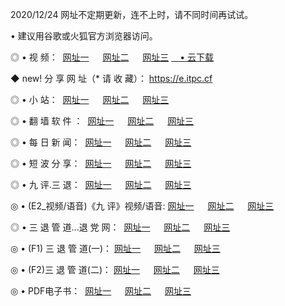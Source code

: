 <p>2020/12/24 网址不定期更新，连不上时，请不同时间再试试。
<p>• 建议用谷歌或火狐官方浏览器访问。
<p>◎ • 视 频： 
<a href="http://hur.wemusiclabel.com/" target="_blank">网址一</a> 　 
<a href="http://hoz.wemusiclabel.com/" target="_blank">网址二</a> 　 
<a href="http://hoz.wemusiclabel.com/b.html" target="_blank">网址三</a>
<a href="https://yadi.sk/d/d0sUeAOpal3njw" target="_blank">　• 云下载 </a></p>
<p>◆ new! 分 享 网 址（* 请 收 藏）： <a href="http://htz.wemusiclabel.com/a.html">https://e.itpc.cf</a></p>

<p>◎ • 小 站：  
<a href="http://hur.wemusiclabel.com/f.html" target="_blank">网址一</a> 　 
<a href="http://hoz.wemusiclabel.com/h.html" target="_blank">网址二</a> 　 
<a href="http://hoz.wemusiclabel.com/k/" target="_blank">网址三</a></p>
<p>◎ • 翻 墙 软 件 ：  
<a href="http://hur.wemusiclabel.com/ff/" target="_blank">网址一</a> 　 
<a href="http://hoz.wemusiclabel.com/s/read/a1_nd.html" target="_blank">网址二</a> 　 
<a href="http://hoz.wemusiclabel.com/ff/index.html" target="_blank">网址三</a></p>
<p>◎ • 每 日 新 闻：  
<a href="http://hur.wemusiclabel.com/day/" target="_blank">网址一</a> 　 
<a href="http://hoz.wemusiclabel.com/day/" target="_blank">网址二</a> 　 
<a href="http://hoz.wemusiclabel.com/day/index.html" target="_blank">网址三</a></p>
<p>◎ • 短 波 分 享：  
<a href="http://hur.wemusiclabel.com/h/" target="_blank">网址一</a> 　 
<a href="http://hoz.wemusiclabel.com/h/" target="_blank">网址二</a> 　 
<a href="http://hoz.wemusiclabel.com/h/index.html" target="_blank">网址三</a></p>
<p>◎ • 九 评.三 退：  
<a href="http://hur.wemusiclabel.com/t/" target="_blank">网址一</a> 　 
<a href="http://hoz.wemusiclabel.com/v2/index.html" target="_blank">网址二</a> 　 
<a href="http://hoz.wemusiclabel.com/tt/index.html" target="_blank">网址三</a> 　</p>
<p>◎ • (E2_视频/语音)《九 评》视频/语音: 
<a href="http://hoz.wemusiclabel.com/7738.html" target="_blank">网址一</a> 　 
<a href="http://hoz.wemusiclabel.com/7614.html" target="_blank">网址二</a> 　 
<a href="http://hoz.wemusiclabel.com/7633.html" target="_blank">网址三</a></p>
<p>◎ • 三 退 管 道...退 党 网：  
<a href="http://hur.wemusiclabel.com/go/td1.html" target="_blank">网址一</a> 　 
<a href="http://hoz.wemusiclabel.com/go/td2.html" target="_blank">网址二</a> 　 
<a href="http://hoz.wemusiclabel.com/go/td3.html" target="_blank">网址三</a></p>
<p>◎ • (F1) 三 退 管 道(一)： 
<a href="http://hur.wemusiclabel.com/dd/" target="_blank">网址一</a> 　 
<a href="http://hoz.wemusiclabel.com/s/read/a1_tdx.html" target="_blank">网址二</a> 　 
<a href="http://hoz.wemusiclabel.com/dd/" target="_blank">网址三</a></p>
<p>◎ • (F2)三 退 管 道(二)： 
<a href="http://hoz.wemusiclabel.com/d/" target="_blank">网址一</a> 　 
<a href="http://hur.wemusiclabel.com/d/index.html" target="_blank">网址二</a> 　 
<a href="http://hoz.wemusiclabel.com/d/" target="_blank">网址三</a></p>
<p>◎ • PDF电子书：  
<a href="http://hur.wemusiclabel.com/p/" target="_blank">网址一</a> 　 
<a href="http://hoz.wemusiclabel.com/p/index.html" target="_blank">网址二</a> 　 
<a href="http://hoz.wemusiclabel.com/p/" target="_blank">网址三</a></p>
